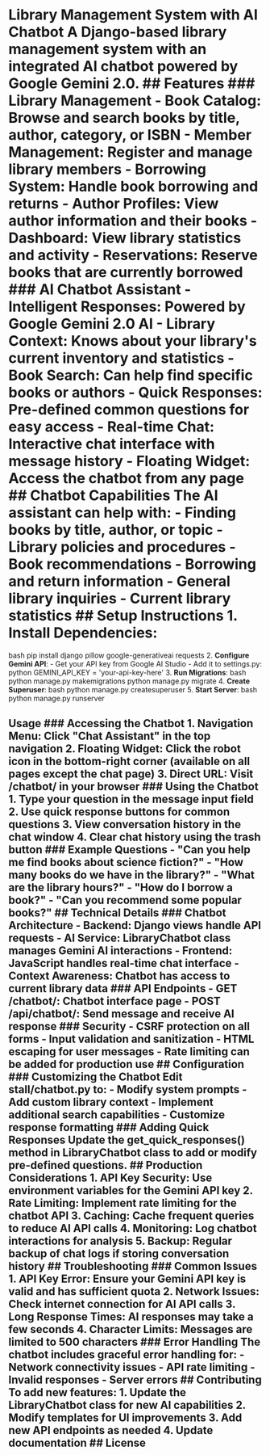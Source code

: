 # Library Management System with AI Chatbot A Django-based library management system with an integrated AI chatbot powered by Google Gemini 2.0. ## Features ### Library Management - **Book Catalog**: Browse and search books by title, author, category, or ISBN - **Member Management**: Register and manage library members - **Borrowing System**: Handle book borrowing and returns - **Author Profiles**: View author information and their books - **Dashboard**: View library statistics and activity - **Reservations**: Reserve books that are currently borrowed ### AI Chatbot Assistant - **Intelligent Responses**: Powered by Google Gemini 2.0 AI - **Library Context**: Knows about your library's current inventory and statistics - **Book Search**: Can help find specific books or authors - **Quick Responses**: Pre-defined common questions for easy access - **Real-time Chat**: Interactive chat interface with message history - **Floating Widget**: Access the chatbot from any page ## Chatbot Capabilities The AI assistant can help with: - Finding books by title, author, or topic - Library policies and procedures - Book recommendations - Borrowing and return information - General library inquiries - Current library statistics ## Setup Instructions 1. **Install Dependencies**:
bash
   pip install django pillow google-generativeai requests
2. **Configure Gemini API**: - Get your API key from Google AI Studio - Add it to settings.py:
python
     GEMINI_API_KEY = 'your-api-key-here'
3. **Run Migrations**:
bash
   python manage.py makemigrations
   python manage.py migrate
4. **Create Superuser**:
bash
   python manage.py createsuperuser
5. **Start Server**:
bash
   python manage.py runserver
## Usage ### Accessing the Chatbot 1. **Navigation Menu**: Click "Chat Assistant" in the top navigation 2. **Floating Widget**: Click the robot icon in the bottom-right corner (available on all pages except the chat page) 3. **Direct URL**: Visit /chatbot/ in your browser ### Using the Chatbot 1. Type your question in the message input field 2. Use quick response buttons for common questions 3. View conversation history in the chat window 4. Clear chat history using the trash button ### Example Questions - "Can you help me find books about science fiction?" - "How many books do we have in the library?" - "What are the library hours?" - "How do I borrow a book?" - "Can you recommend some popular books?" ## Technical Details ### Chatbot Architecture - **Backend**: Django views handle API requests - **AI Service**: LibraryChatbot class manages Gemini AI interactions - **Frontend**: JavaScript handles real-time chat interface - **Context Awareness**: Chatbot has access to current library data ### API Endpoints - GET /chatbot/: Chatbot interface page - POST /api/chatbot/: Send message and receive AI response ### Security - CSRF protection on all forms - Input validation and sanitization - HTML escaping for user messages - Rate limiting can be added for production use ## Configuration ### Customizing the Chatbot Edit stall/chatbot.py to: - Modify system prompts - Add custom library context - Implement additional search capabilities - Customize response formatting ### Adding Quick Responses Update the get_quick_responses() method in LibraryChatbot class to add or modify pre-defined questions. ## Production Considerations 1. **API Key Security**: Use environment variables for the Gemini API key 2. **Rate Limiting**: Implement rate limiting for the chatbot API 3. **Caching**: Cache frequent queries to reduce AI API calls 4. **Monitoring**: Log chatbot interactions for analysis 5. **Backup**: Regular backup of chat logs if storing conversation history ## Troubleshooting ### Common Issues 1. **API Key Error**: Ensure your Gemini API key is valid and has sufficient quota 2. **Network Issues**: Check internet connection for AI API calls 3. **Long Response Times**: AI responses may take a few seconds 4. **Character Limits**: Messages are limited to 500 characters ### Error Handling The chatbot includes graceful error handling for: - Network connectivity issues - API rate limiting - Invalid responses - Server errors ## Contributing To add new features: 1. Update the LibraryChatbot class for new AI capabilities 2. Modify templates for UI improvements 3. Add new API endpoints as needed 4. Update documentation ## License
